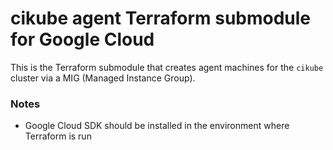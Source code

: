 # cikube agent Terraform submodule for Google Cloud

This is the Terraform submodule that creates agent machines for the `cikube` cluster via a MIG (Managed Instance Group).

### Notes

* Google Cloud SDK should be installed in the environment where Terraform is run
